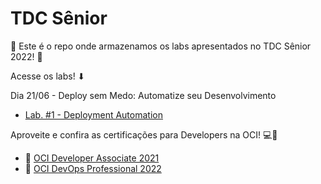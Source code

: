 # TDC Sênior
🔴 Este é o repo onde armazenamos os labs apresentados no TDC Sênior 2022! 🔴

Acesse os labs! ⬇

Dia 21/06 - Deploy sem Medo: Automatize seu Desenvolvimento
- [Lab. #1 - Deployment Automation](/Lab.%20%234%20-%20Deployment%20Automation)

Aproveite e confira as certificações para Developers na OCI! 💻🚀
- 🏅 [OCI Developer Associate 2021](https://mylearn.oracle.com/learning-path/become-an-oci-developer-associate/35644/102197)
- 🏅 [OCI DevOps Professional 2022](https://mylearn.oracle.com/learning-path/become-an-oci-devops-professional/35644/105156)
